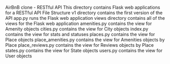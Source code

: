 AirBnB clone - RESTful API
This directory contains Flask web applications for a RESTful API
File Structure
v1 directory contains the first version of the API
app.py runs the Flask web application
views directory contains all of the views for the Flask web application
amenities.py contains the view for Amenity objects
cities.py contains the view for City objects
index.py contains the view for stats and statuses
places.py contains the view for Place objects
place_amenities.py contains the view for Amenities objects by Place
place_reviews.py contains the view for Reviews objects by Place
states.py contains the view for State objects
users.py contains the view for User objects
